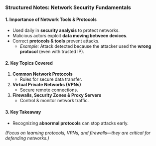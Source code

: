 ### **Structured Notes: Network Security Fundamentals**  

#### **1. Importance of Network Tools & Protocols**  
- Used daily in **security analysis** to protect networks.  
- Malicious actors exploit **data moving between devices**.  
- Correct **protocols & tools** prevent attacks.  
  - *Example:* Attack detected because the attacker used the **wrong protocol** (even with trusted IP).  

#### **2. Key Topics Covered**  
1. **Common Network Protocols**  
   - Rules for secure data transfer.  
2. **Virtual Private Networks (VPNs)**  
   - Secure remote connections.  
3. **Firewalls, Security Zones & Proxy Servers**  
   - Control & monitor network traffic.  

#### **3. Key Takeaway**  
- Recognizing **abnormal protocols** can stop attacks early.  

*(Focus on learning protocols, VPNs, and firewalls—they are critical for defending networks.)*  
